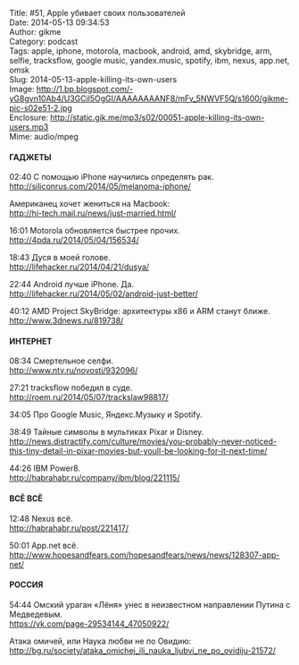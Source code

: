 Title: #51, Apple убивает своих пользователей  
Date: 2014-05-13 09:34:53  
Author: gikme  
Category: podcast  
Tags: apple, iphone, motorola, macbook, android, amd, skybridge, arm, selfie, tracksflow, google music, yandex.music, spotify, ibm, nexus, app.net, omsk  
Slug: 2014-05-13-apple-killing-its-own-users  
Image: http://1.bp.blogspot.com/-yG8gvn10Ab4/U3GCil5OgGI/AAAAAAAANF8/mFv_5NWVF5Q/s1600/gikme-pic-s02e51-2.jpg  
Enclosure: http://static.gik.me/mp3/s02/00051-apple-killing-its-own-users.mp3  
Mime: audio/mpeg

#### ГАДЖЕТЫ

02:40 С помощью iPhone научились определять рак.  
<http://siliconrus.com/2014/05/melanoma-iphone/>

Американец хочет жениться на Macbook:  
<http://hi-tech.mail.ru/news/just-married.html/>

16:01 Motorola обновляется быстрее прочих.  
<http://4pda.ru/2014/05/04/156534/>

18:43 Дуся в моей голове.  
<http://lifehacker.ru/2014/04/21/dusya/>

22:44 Android лучше iPhone. Да.  
<http://lifehacker.ru/2014/05/02/android-just-better/>

40:12 AMD Project SkyBridge: архитектуры х86 и ARM станут ближе.  
<http://www.3dnews.ru/819738/>

#### ИНТЕРНЕТ

08:34 Смертельное селфи.  
<http://www.ntv.ru/novosti/932096/>

27:21 tracksflow победил в суде.  
<http://roem.ru/2014/05/07/trackslaw98817/>

34:05 Про Google Music, Яндекс.Музыку и Spotify.

38:49 Тайные символы в мультиках Pixar и Disney.  
<http://news.distractify.com/culture/movies/you-probably-never-noticed-this-tiny-detail-in-pixar-movies-but-youll-be-looking-for-it-next-time/>

44:26 IBM Power8.  
<http://habrahabr.ru/company/ibm/blog/221115/>

#### ВСЁ ВСЁ

12:48 Nexus всё.  
<http://habrahabr.ru/post/221417/>

50:01 App.net всё.  
<http://www.hopesandfears.com/hopesandfears/news/news/128307-app-net/>

#### РОССИЯ

54:44 Омский ураган «Лёня» унес в неизвестном направлении Путина с  
Медведевым.  
<https://vk.com/page-29534144_47050922/>

Атака омичей, или Наука любви не по Овидию:  
<http://bg.ru/society/ataka_omichej_ili_nauka_ljubvi_ne_po_ovidiju-21572/>

